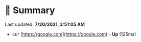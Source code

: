 # 📖 Summary
Last updated: **7/20/2021, 3:51:05 AM**

- `GET` [https://google.com](https://google.com) - **Up** (125ms)
